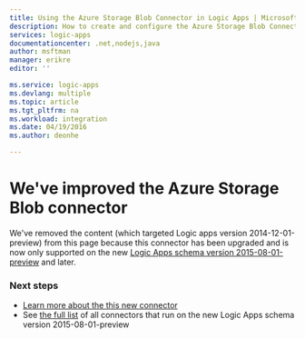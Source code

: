 ```yaml
---
title: Using the Azure Storage Blob Connector in Logic Apps | Microsoft Azure App Service
description: How to create and configure the Azure Storage Blob Connector or API app and use it in a logic app in Azure App Service
services: logic-apps
documentationcenter: .net,nodejs,java
author: msftman
manager: erikre
editor: ''

ms.service: logic-apps
ms.devlang: multiple
ms.topic: article
ms.tgt_pltfrm: na
ms.workload: integration
ms.date: 04/19/2016
ms.author: deonhe

---
```

# We've improved the Azure Storage Blob connector
We've removed the content (which targeted Logic apps version 2014-12-01-preview) from this page because this connector has been upgraded and is now only supported on the new [Logic Apps schema version 2015-08-01-preview](app-service-logic-schema-2015-08-01.md) and later. 

### Next steps
* [Learn more about the this new connector](../connectors/connectors-create-api-azureblobstorage.md)
* See [the full list](../connectors/apis-list.md) of all connectors that run on the new Logic Apps schema version 2015-08-01-preview  

